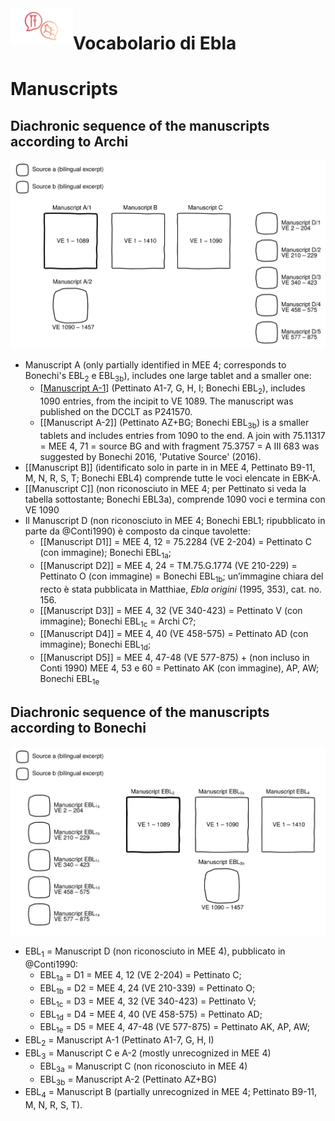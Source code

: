 <img src="attachments/icon.png" width=100 align="left">

# Vocabolario di Ebla
# Manuscripts

## Diachronic sequence of the manuscripts according to Archi

![Reconstruction of the VE manuscript according to Archi.](attachments/manuscripts-archi.svg)

* Manuscript A (only partially identified in MEE 4; corresponds to Bonechi's EBL<sub>2</sub> e EBL<sub>3b</sub>), includes one large tablet and a smaller one:
  * [[Manuscript A-1]] (Pettinato A1-7, G, H, I; Bonechi EBL<sub>2</sub>), includes 1090 entries, from the incipit to VE 1089. The manuscript was published on the DCCLT as P241570.
  * [[Manuscript A-2]] (Pettinato AZ+BG; Bonechi EBL<sub>3b</sub>) is a smaller tablets and includes entries from 1090 to the end.
    A join with 75.11317 = MEE 4, 71 = source BG and with fragment 75.3757 = A III 683 was suggested by Bonechi 2016, 'Putative Source' (2016).
* [[Manuscript B]] (identificato solo in parte in in MEE 4, Pettinato B9-11, M, N, R, S, T; Bonechi EBL4) comprende tutte le voci elencate in EBK-A.
* [[Manuscript C]] (non riconosciuto in MEE 4; per Pettinato si veda la tabella sottostante; Bonechi EBL3a), comprende 1090 voci e termina con VE 1090
* Il Manuscript D (non riconosciuto in MEE 4; Bonechi EBL1; ripubblicato in parte da @Conti1990) è composto da cinque tavolette:
  * [[Manuscript D1]] = MEE 4, 12 = 75.2284 (VE 2-204) = Pettinato C (con immagine); Bonechi EBL<sub>1a</sub>;
  * [[Manuscript D2]] = MEE 4, 24 = TM.75.G.1774 (VE 210-229) = Pettinato O (con immagine) = Bonechi EBL<sub>1b</sub>; un’immagine chiara del recto è stata pubblicata in Matthiae, *Ebla origini* (1995, 353), cat. no. 156.
  * [[Manuscript D3]] = MEE 4, 32 (VE 340-423) = Pettinato V (con immagine); Bonechi EBL<sub>1c</sub> = Archi C?;
  * [[Manuscript D4]] = MEE 4, 40 (VE 458-575) = Pettinato AD (con immagine); Bonechi EBL<sub>1d</sub>;
  * [[Manuscript D5]] = MEE 4, 47-48 (VE 577-875) + (non incluso in Conti 1990) MEE 4, 53 e 60 = Pettinato AK (con immagine), AP, AW; Bonechi EBL<sub>1e</sub>

## Diachronic sequence of the manuscripts according to Bonechi
![Reconstruction of the VE manuscript according to Archi.](attachments/manuscripts-bonechi.svg)
* EBL<sub>1</sub> = Manuscript D (non riconosciuto in MEE 4), pubblicato in @Conti1990:
  * EBL<sub>1a</sub> = D1 = MEE 4, 12 (VE 2-204) = Pettinato C;
  * EBL<sub>1b</sub> = D2 = MEE 4, 24 (VE 210-339) = Pettinato O;
  * EBL<sub>1c</sub> = D3 = MEE 4, 32 (VE 340-423) = Pettinato V;
  * EBL<sub>1d</sub> = D4 = MEE 4, 40 (VE 458-575) = Pettinato AD;
  * EBL<sub>1e</sub> = D5 = MEE 4, 47-48 (VE 577-875) = Pettinato AK, AP, AW;
* EBL<sub>2</sub> = Manuscript A-1 (Pettinato A1-7, G, H, I)
* EBL<sub>3</sub> = Manuscript C e A-2 (mostly unrecognized in MEE 4)
  * EBL<sub>3a</sub> = Manuscript C (non riconosciuto in MEE 4)
  * EBL<sub>3b</sub> = Manuscript A-2 (Pettinato AZ+BG)
* EBL<sub>4</sub> = Manuscript B (partially unrecognized in MEE 4; Pettinato B9-11, M, N, R, S, T).

[//begin]: # "Autogenerated link references for markdown compatibility"
[Manuscript A-1]: <Manuscript A-1> "Manuscript A-1"
[//end]: # "Autogenerated link references"